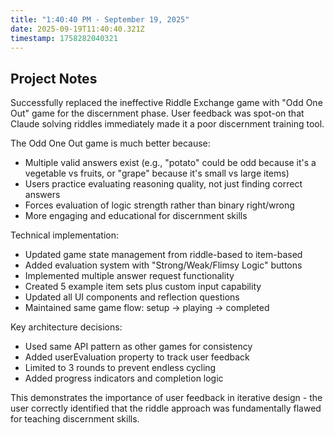 ```yaml
---
title: "1:40:40 PM - September 19, 2025"
date: 2025-09-19T11:40:40.321Z
timestamp: 1758282040321
---
```


## Project Notes

Successfully replaced the ineffective Riddle Exchange game with "Odd One Out" game for the discernment phase. User feedback was spot-on that Claude solving riddles immediately made it a poor discernment training tool.

The Odd One Out game is much better because:
- Multiple valid answers exist (e.g., "potato" could be odd because it's a vegetable vs fruits, or "grape" because it's small vs large items)
- Users practice evaluating reasoning quality, not just finding correct answers
- Forces evaluation of logic strength rather than binary right/wrong
- More engaging and educational for discernment skills

Technical implementation:
- Updated game state management from riddle-based to item-based
- Added evaluation system with "Strong/Weak/Flimsy Logic" buttons  
- Implemented multiple answer request functionality
- Created 5 example item sets plus custom input capability
- Updated all UI components and reflection questions
- Maintained same game flow: setup → playing → completed

Key architecture decisions:
- Used same API pattern as other games for consistency
- Added userEvaluation property to track user feedback
- Limited to 3 rounds to prevent endless cycling
- Added progress indicators and completion logic

This demonstrates the importance of user feedback in iterative design - the user correctly identified that the riddle approach was fundamentally flawed for teaching discernment skills.
